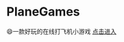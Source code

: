 # PlaneGames
:smile:一款好玩的在线打飞机小游戏
[点击进入](http://heightzhang.cn/PlaneGames/PlaneGame_zg/dafeiji.html)
